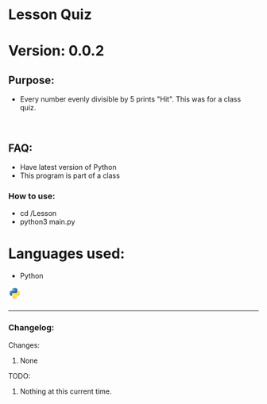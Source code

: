 # Lesson Quiz
# Version: 0.0.2

## Purpose:

- Every number evenly divisible by 5 prints "Hit". This was for a class quiz.
<br />

## FAQ:
- Have latest version of Python
- This program is part of a class

### How to use:
- cd /Lesson
- python3 main.py

# Languages used:
- Python
<img align="left" alt="Python" width="26px" src="https://raw.githubusercontent.com/devicons/devicon/master/icons/python/python-original.svg" style="padding-right:10px;" />

<br />
<br />

---

### Changelog:
Changes:
1. None

TODO:
1. Nothing at this current time.
